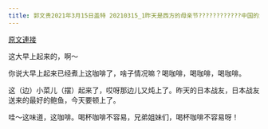 ```yaml
---
title: 郭文贵2021年3月15日盖特 20210315_1昨天是西方的母亲节????????????中国的龙抬头农历的二月初二，今天大家知道是什么日子吗？什么重要的日子吗？先给大家送上杯咖啡！
---
```


[原文連接](https://gnews.org/ThreadView/53480399)

这大早上起来的，啊～


你说大早上起来已经煮上这咖啡了，啥子情况嘛？喝咖啡，喝咖啡，喝咖啡。


这（边）小菜儿（摆）起来了，哎呀那边儿又炖上了。昨天的日本战友，日本战友送来的最好的鲍鱼，今天要顿上了。


哇～这味道，这咖啡。喝杯咖啡不容易，兄弟姐妹们，喝杯咖啡不容易呀！
